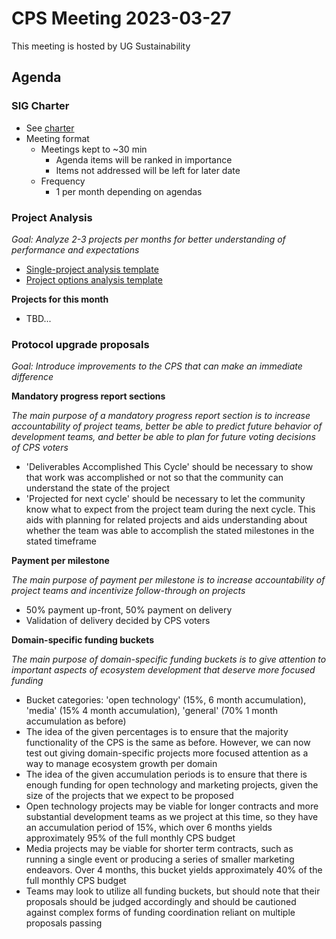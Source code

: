 # CPS  Meeting 2023-03-27

This meeting is hosted by UG Sustainability

## Agenda

### SIG Charter

- See [charter](../charter.md)
- Meeting format 
  - Meetings kept to ~30 min
    - Agenda items will be ranked in importance 
    - Items not addressed will be left for later date 
  - Frequency 
    - 1 per month depending on agendas

### Project Analysis

*Goal: Analyze 2-3 projects per months for better understanding of performance and expectations*

- [Single-project analysis template](https://github.com/icon-project/grants-program/blob/main/templates/yymmdd-single-project-analysis.md)
- [Project options analysis template](https://github.com/icon-project/grants-program/blob/main/templates/yymmdd-project-options-analysis.md)

**Projects for this month**

- TBD...

### Protocol upgrade proposals
*Goal: Introduce improvements to the CPS that can make an immediate difference*

**Mandatory progress report sections**

*The main purpose of a mandatory progress report section is to increase accountability of project teams, better be able to predict future behavior of development teams, and better be able to plan for future voting decisions of CPS voters*

- 'Deliverables Accomplished This Cycle' should be necessary to show that work was accomplished or not so that the community can understand the state of the project
- 'Projected for next cycle' should be necessary to let the community know what to expect from the project team during the next cycle. This aids with planning for related projects and aids understanding about whether the team was able to accomplish the stated milestones in the stated timeframe

**Payment per milestone**

*The main purpose of payment per milestone is to increase accountability of project teams and incentivize follow-through on projects*

- 50% payment up-front, 50% payment on delivery
- Validation of delivery decided by CPS voters

**Domain-specific funding buckets**

*The main purpose of domain-specific funding buckets is to give attention to important aspects of ecosystem development that deserve more focused funding*

- Bucket categories: 'open technology' (15%, 6 month accumulation), 'media' (15% 4 month accumulation), 'general' (70% 1 month accumulation as before)
- The idea of the given percentages is to ensure that the majority functionality of the CPS is the same as before. However, we can now test out giving domain-specific projects more focused attention as a way to manage ecosystem growth per domain
- The idea of the given accumulation periods is to ensure that there is enough funding for open technology and marketing projects, given the size of the projects that we expect to be proposed
- Open technology projects may be viable for longer contracts and more substantial development teams as we project at this time, so they have an accumulation period of 15%, which over 6 months yields approximately 95% of the full monthly CPS budget
- Media projects may be viable for shorter term contracts, such as running a single event or producing a series of smaller marketing endeavors. Over 4 months, this bucket yields approximately 40% of the full monthly CPS budget
- Teams may look to utilize all funding buckets, but should note that their proposals should be judged accordingly and should be cautioned against complex forms of funding coordination reliant on multiple proposals passing